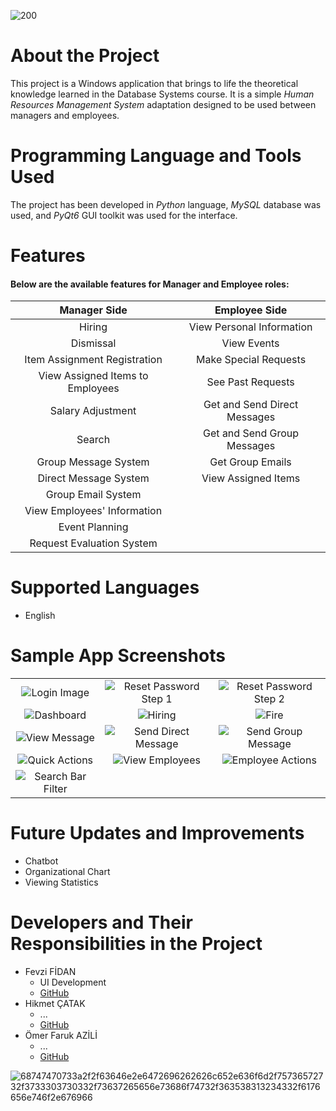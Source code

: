 
![200](https://github.com/user-attachments/assets/bf8d6a6e-e26a-409d-b140-438fe54a14c2)

# About the Project
This project is a Windows application that brings to life the theoretical knowledge learned in the Database Systems course. It is a simple _Human Resources Management System_ adaptation designed to be used between managers and employees.

# Programming Language and Tools Used
The project has been developed in _Python_ language, _MySQL_ database was used, and _PyQt6_ GUI toolkit was used for the interface.

# Features
#### Below are the available features for **Manager** and **Employee** roles:

| Manager Side | Employee Side |
| :---: | :---: |
| Hiring | View Personal Information |
| Dismissal | View Events |
| Item Assignment Registration | Make Special Requests
| View Assigned Items to Employees | See Past Requests |
| Salary Adjustment | Get and Send Direct Messages |
| Search | Get and Send Group Messages |
| Group Message System | Get Group Emails |
| Direct Message System | View Assigned Items |
| Group Email System |
| View Employees' Information |
| Event Planning |
| Request Evaluation System |

# Supported Languages
- English

# Sample App Screenshots
|  |  |  |
| :--: | :--: | :--: |
| ![Login Image](https://github.com/HikmetCTK/MangmntSQL/blob/main/resimler/login_page.png) | ![Reset Password Step 1](https://github.com/HikmetCTK/MangmntSQL/blob/main/resimler/reset_password_step_1.png) | ![Reset Password Step 2](https://github.com/HikmetCTK/MangmntSQL/blob/main/resimler/reset_password_step_2.png)
| ![Dashboard](https://github.com/HikmetCTK/MangmntSQL/blob/main/resimler/dashboard.png) | ![Hiring](https://github.com/HikmetCTK/MangmntSQL/blob/main/resimler/hiring.png) | ![Fire](https://github.com/HikmetCTK/MangmntSQL/blob/main/resimler/fire.png) |
| ![View Message](https://github.com/HikmetCTK/MangmntSQL/blob/main/resimler/mesaj%20g%C3%B6sterme.png) | ![Send Direct Message](https://github.com/HikmetCTK/MangmntSQL/blob/main/resimler/mesaj%20isim%20listeleme.png) | ![Send Group Message](https://github.com/HikmetCTK/MangmntSQL/blob/main/resimler/group%20message.png) |
| ![Quick Actions](https://github.com/HikmetCTK/MangmntSQL/blob/main/resimler/liste%20quick%20action.png) | ![View Employees](https://github.com/HikmetCTK/MangmntSQL/blob/main/resimler/list%20employe.png) | ![Employee Actions](https://github.com/HikmetCTK/MangmntSQL/blob/main/resimler/i%C5%9Flem%20sayfas%C4%B1.png) |
| ![Search Bar Filter](https://github.com/HikmetCTK/MangmntSQL/blob/main/resimler/search.png) |

# Future Updates and Improvements
- Chatbot
- Organizational Chart
- Viewing Statistics

# Developers and Their Responsibilities in the Project
- Fevzi FİDAN
  - UI Development
  - [GitHub](https://github.com/fevzifidan)
- Hikmet ÇATAK
  - ...
  - [GitHub](https://github.com/HikmetCTK)
- Ömer Faruk AZİLİ
  - ...
  - [GitHub](https://github.com/OmfAzl)


![68747470733a2f2f63646e2e6472696262626c652e636f6d2f75736572732f3733303730332f73637265656e73686f74732f363538313234332f6176656e746f2e676966](https://github.com/user-attachments/assets/60c0a490-ee2a-4e2c-891d-2170b0ba08f3)
